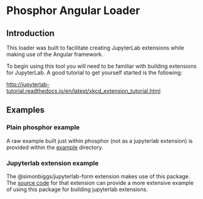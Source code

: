 # Phosphor Angular Loader

## Introduction

This loader was built to facilitate creating JupyterLab extensions while making use of the Angular framework. 

To begin using this tool you will need to be familiar with building extensions for JupyterLab. A good tutorial
to get yourself started is the following:

http://jupyterlab-tutorial.readthedocs.io/en/latest/xkcd_extension_tutorial.html


## Examples

### Plain phosphor example

A raw example built just within phosphor (not as a jupyterlab extension) is provided within the [example](example/) directory.

### Jupyterlab extension example

The @simonbiggs/jupyterlab-form extension makes use of this package. The [source code](https://github.com/SimonBiggs/jupyterlab-form)
for that extension can provide a more extensive example of using this package for building jupyterlab extensions.
